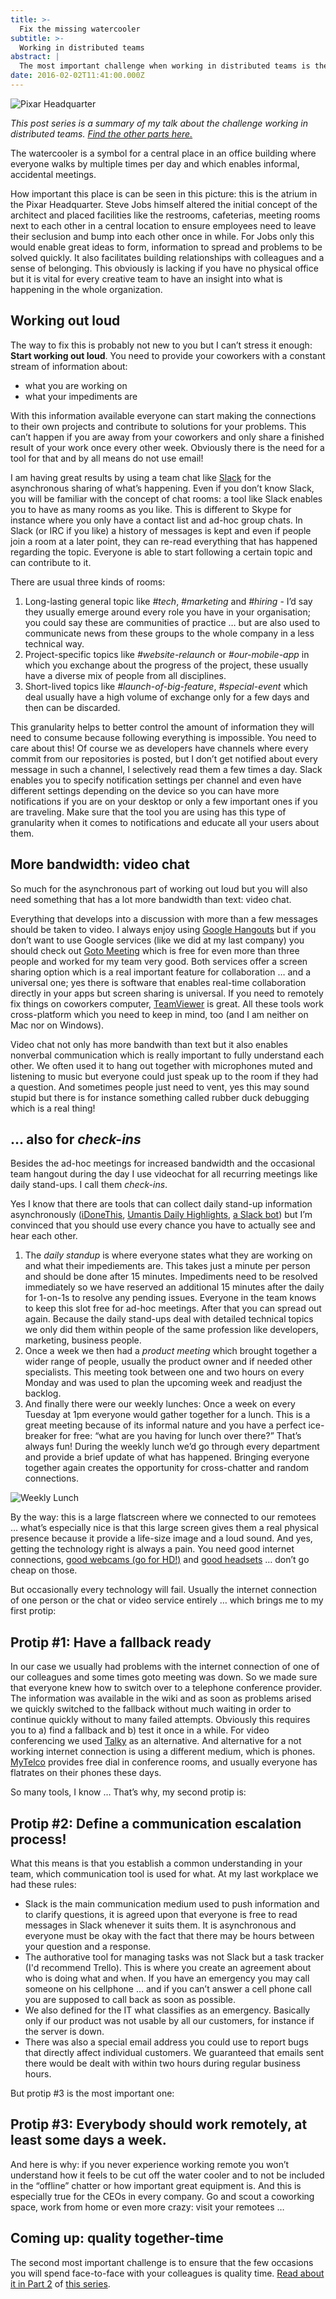```yaml
---
title: >-
  Fix the missing watercooler
subtitle: >-
  Working in distributed teams
abstract: |
  The most important challenge when working in distributed teams is the missing watercooler. Here is how to fix it.
date: 2016-02-02T11:41:00.000Z
---
```


![Pixar Headquarter](../media/working-remote-fix-the-missing-watercooler/hero.jpg)

_This post series is a summary of my talk about the challenge working in
distributed teams.
[Find the other parts here.](./working-in-distributed-teams-the-three-most-important-challenges/)_

The watercooler is a symbol for a central place in an office building where
everyone walks by multiple times per day and which enables informal, accidental
meetings.

How important this place is can be seen in this picture: this is the atrium in
the Pixar Headquarter. Steve Jobs himself altered the initial concept of the
architect and placed facilities like the restrooms, cafeterias, meeting rooms
next to each other in a central location to ensure employees need to leave their
seclusion and bump into each other once in while. For Jobs only this would
enable great ideas to form, information to spread and problems to be solved
quickly. It also facilitates building relationships with colleagues and a sense
of belonging. This obviously is lacking if you have no physical office but it is
vital for every creative team to have an insight into what is happening in the
whole organization.

## Working out loud

The way to fix this is probably not new to you but I can’t stress it enough:
**Start working out loud**. You need to provide your coworkers with a constant
stream of information about:

- what you are working on
- what your impediments are

With this information available everyone can start making the connections to
their own projects and contribute to solutions for your problems. This can’t
happen if you are away from your coworkers and only share a finished result of
your work once every other week. Obviously there is the need for a tool for that
and by all means do not use email!

I am having great results by using a team chat like [Slack](https://slack.com/)
for the asynchronous sharing of what’s happening. Even if you don’t know Slack,
you will be familiar with the concept of chat rooms: a tool like Slack enables
you to have as many rooms as you like. This is different to Skype for instance
where you only have a contact list and ad-hoc group chats. In Slack (or IRC if
you like) a history of messages is kept and even if people join a room at a
later point, they can re-read everything that has happened regarding the topic.
Everyone is able to start following a certain topic and can contribute to it.

There are usual three kinds of rooms:

1.  Long-lasting general topic like _#tech_, _#marketing_ and _#hiring_ - I’d
    say they usually emerge around every role you have in your organisation; you
    could say these are communities of practice … but are also used to
    communicate news from these groups to the whole company in a less technical
    way.
2.  Project-specific topics like _#website-relaunch_ or _#our-mobile-app_ in
    which you exchange about the progress of the project, these usually have a
    diverse mix of people from all disciplines.
3.  Short-lived topics like _#launch-of-big-feature_, _#special-event_ which
    deal usually have a high volume of exchange only for a few days and then can
    be discarded.

This granularity helps to better control the amount of information they will
need to consume because following everything is impossible. You need to care
about this! Of course we as developers have channels where every commit from our
repositories is posted, but I don’t get notified about every message in such a
channel, I selectively read them a few times a day. Slack enables you to specify
notification settings per channel and even have different settings depending on
the device so you can have more notifications if you are on your desktop or only
a few important ones if you are traveling. Make sure that the tool you are using
has this type of granularity when it comes to notifications and educate all your
users about them.

## More bandwidth: video chat

So much for the asynchronous part of working out loud but you will also need
something that has a lot more bandwidth than text: video chat.

Everything that develops into a discussion with more than a few messages should
be taken to video. I always enjoy using
[Google Hangouts](https://hangouts.google.com/) but if you don’t want to use
Google services (like we did at my last company) you should check out
[Goto Meeting](http://www.gotomeeting.de/online-meetings/) which is free for
even more than three people and worked for my team very good. Both services
offer a screen sharing option which is a real important feature for
collaboration … and a universal one; yes there is software that enables
real-time collaboration directly in your apps but screen sharing is universal.
If you need to remotely fix things on coworkers computer,
[TeamViewer](https://www.teamviewer.com/) is great. All these tools work
cross-platform which you need to keep in mind, too (and I am neither on Mac nor
on Windows).

Video chat not only has more bandwith than text but it also enables nonverbal
communication which is really important to fully understand each other. We often
used it to hang out together with microphones muted and listening to music but
everyone could just speak up to the room if they had a question. And sometimes
people just need to vent, yes this may sound stupid but there is for instance
something called rubber duck debugging which is a real thing!

## … also for _check-ins_

Besides the ad-hoc meetings for increased bandwidth and the occasional team
hangout during the day I use videochat for all recurring meetings like daily
stand-ups. I call them _check-ins_.

Yes I know that there are tools that can collect daily stand-up information
asynchronously ([iDoneThis](https://idonethis.com/),
[Umantis Daily Highlights](http://marketing.umantis.com/deutsch/daily/),
[a Slack bot](http://www.sofetch.io/products/standup-bot-private/)) but I’m
convinced that you should use every chance you have to actually see and hear
each other.

1.  The _daily standup_ is where everyone states what they are working on and
    what their impediements are. This takes just a minute per person and should
    be done after 15 minutes. Impediments need to be resolved immediately so we
    have reserved an additional 15 minutes after the daily for 1-on-1s to
    resolve any pending issues. Everyone in the team knows to keep this slot
    free for ad-hoc meetings. After that you can spread out again. Because the
    daily stand-ups deal with detailed technical topics we only did them within
    people of the same profession like developers, marketing, business people.
2.  Once a week we then had a _product meeting_ which brought together a wider
    range of people, usually the product owner and if needed other specialists.
    This meeting took between one and two hours on every Monday and was used to
    plan the upcoming week and readjust the backlog.
3.  And finally there were our weekly lunches: Once a week on every Tuesday at
    1pm everyone would gather together for a lunch. This is a great meeting
    because of its informal nature and you have a perfect ice-breaker for free:
    “what are you having for lunch over there?” That’s always fun! During the
    weekly lunch we’d go through every department and provide a brief update of
    what has happened. Bringing everyone together again creates the opportunity
    for cross-chatter and random connections.

![Weekly Lunch](../media/working-remote-fix-the-missing-watercooler/remote-lunch.jpg)

By the way: this is a large flatscreen where we connected to our remotees …
what’s especially nice is that this large screen gives them a real physical
presence because it provide a life-size image and a loud sound. And yes, getting
the technology right is always a pain. You need good internet connections,
[good webcams (go for HD!)](http://amzn.to/1m1dVVk) and
[good headsets](http://amzn.to/1m1g1Ez) … don’t go cheap on those.

But occasionally every technology will fail. Usually the internet connection of
one person or the chat or video service entirely … which brings me to my first
protip:

## Protip #1: Have a fallback ready

In our case we usually had problems with the internet connection of one of our
colleagues and some times goto meeting was down. So we made sure that everyone
knew how to switch over to a telephone conference provider. The information was
available in the wiki and as soon as problems arised we quickly switched to the
fallback without much waiting in order to continue quickly without to many
failed attempts. Obviously this requires you to a) find a fallback and b) test
it once in a while. For video conferencing we used [Talky](https://talky.io/) as
an alternative. And alternative for a not working internet connection is using a
different medium, which is phones. [MyTelco](http://www.mytelco.de/) provides
free dial in conference rooms, and usually everyone has flatrates on their
phones these days.

So many tools, I know … That’s why, my second protip is:

## Protip #2: Define a communication escalation process!

What this means is that you establish a common understanding in your team, which
communication tool is used for what. At my last workplace we had these rules:

- Slack is the main communication medium used to push information and to clarify
  questions, it is agreed upon that everyone is free to read messages in Slack
  whenever it suits them. It is asynchronous and everyone must be okay with the
  fact that there may be hours between your question and a response.
- The authorative tool for managing tasks was not Slack but a task tracker (I'd
  recommend Trello). This is where you create an agreement about who is doing
  what and when. If you have an emergency you may call someone on his cellphone
  … and if you can’t answer a cell phone call you are supposed to call back as
  soon as possible.
- We also defined for the IT what classifies as an emergency. Basically only if
  our product was not usable by all our customers, for instance if the server is
  down.
- There was also a special email address you could use to report bugs that
  directly affect individual customers. We guaranteed that emails sent there
  would be dealt with within two hours during regular business hours.

But protip #3 is the most important one:

## Protip #3: Everybody should work remotely, at least some days a week.

And here is why: if you never experience working remote you won’t understand how
it feels to be cut off the water cooler and to not be included in the “offline”
chatter or how important great equipment is. And this is especially true for the
CEOs in every company. Go and scout a coworking space, work from home or even
more crazy: visit your remotees …

## Coming up: quality together-time

The second most important challenge is to ensure that the few occasions you will
spend face-to-face with your colleagues is quality time.
[Read about it in Part 2](./working-remote-quality-together-time/) of
[this series](./working-in-distributed-teams-the-three-most-important-challenges/).
